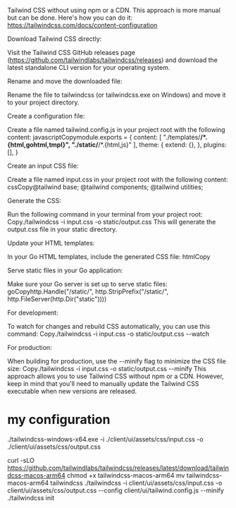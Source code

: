 Tailwind CSS  without using npm or a CDN. This approach is more manual but can be done. Here's how you can do it: https://tailwindcss.com/docs/content-configuration

Download Tailwind CSS directly:

Visit the Tailwind CSS GitHub releases page (https://github.com/tailwindlabs/tailwindcss/releases) and download the latest standalone CLI version for your operating system.

Rename and move the downloaded file:

Rename the file to tailwindcss (or tailwindcss.exe on Windows) and move it to your project directory.

Create a configuration file:

Create a file named tailwind.config.js in your project root with the following content:
javascriptCopymodule.exports = {
  content: [
    "./templates/**/*.{html,gohtml,tmpl}",
    "./static/**/*.{html,js}"
  ],
  theme: {
    extend: {},
  },
  plugins: [],
}

Create an input CSS file:

Create a file named input.css in your project root with the following content:
cssCopy@tailwind base;
@tailwind components;
@tailwind utilities;

Generate the CSS:

Run the following command in your terminal from your project root:
Copy./tailwindcss -i input.css -o static/output.css
This will generate the output.css file in your static directory.

Update your HTML templates:

In your Go HTML templates, include the generated CSS file:
htmlCopy<link href="/static/output.css" rel="stylesheet">

Serve static files in your Go application:

Make sure your Go server is set up to serve static files:
goCopyhttp.Handle("/static/", http.StripPrefix("/static/", http.FileServer(http.Dir("static"))))

For development:

To watch for changes and rebuild CSS automatically, you can use this command:
Copy./tailwindcss -i input.css -o static/output.css --watch

For production:

When building for production, use the --minify flag to minimize the CSS file size:
Copy./tailwindcss -i input.css -o static/output.css --minify
This approach allows you to use Tailwind CSS without npm or a CDN. However, keep in mind that you'll need to manually update the Tailwind CSS executable when new versions are released.

<h1>my configuration</h1>
./tailwindcss-windows-x64.exe -i ./client/ui/assets/css/input.css -o ./client/ui/assets/css/output.css 

curl -sLO https://github.com/tailwindlabs/tailwindcss/releases/latest/download/tailwindcss-macos-arm64
chmod +x tailwindcss-macos-arm64
mv tailwindcss-macos-arm64 tailwindcss
./tailwindcss -i client/ui/assets/css/input.css -o client/ui/assets/css/output.css --config client/ui/tailwind.config.js --minify
./tailwindcss init
